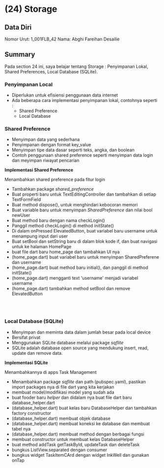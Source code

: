 # (24) Storage

## Data Diri

Nomor Urut: 1_001FLB_42
Nama: Abghi Fareihan Desailie

## Summary

Pada section 24 ini, saya belajar tentang Storage : Penyimpanan Lokal, Shared Preferences, Local Database (SQLite).

### Penyimpanan Local

- Diperlukan untuk efisiensi penggunaan data internet
- Ada beberapa cara implementasi penyimpanan lokal, contohnya seperti :
  - Shared Preference
  - Local Database

### Shared Preference

- Menyimpan data yang sederhana
- Penyimpanan dengan format key_value
- Menyimpan tipe data dasar seperti teks, angka, dan boolean
- Contoh penggunaan shared preference seperti menyimpan data login dan meyimpan riwayat pencarian

**Implementasi Shared Preference**

Menambahkan shared preference pada fitur login

- Tambahkan package _shared_preference_
- Buat properti baru untuk TextEditingController dan tambahkan di setiap TextFormField
- Buat method dispose(), untuk menghindari kebocoran memori
- Buat variable baru untuk menyimpan _SharedPreference_ dan nilai bool newUser
- Buat method baru dengan nama checkLogin()
- Panggil method checkLogin() di method initState()
- Di dalam onPressed ElevatedButton, buat variabel baru username untuk menampung input dari user
- Buat setBool dan setString baru di dalam blok kode if, dan buat navigasi untuk ke halaman HomePage
- buat file dart baru home_page dan tambahkan UI nya
- (home_page.dart) buat variabel baru untuk menyimpan SharedPreferene dan username
- (home_page.dart) buat method baru initial(), dan panggil di method initState()
- (home_page.dart) mengganti text 'username' menjadi variabel username
- (home_page.dart) tambahkan method setBool dan remove ElevatedButton

<br>
<br>

### Local Database (SQLite)

- Menyimpan dan meminta data dalam jumlah besar pada local device
- Bersifat privat
- Menggunakan SQLite database melalui package _sqflite_
- SQLite adalah database open source yang mendukung insert, read, update dan remove data.

**Implementasi SQLite**

Menambahkannya di apps Task Management

- Menambahkan package _sqflite_ dan path (pubspec.yaml), pastikan import packages nya di file dart yang kita kerjakan
- membuat model/modifikasi model yang sudah ada
- buat fooder baru _helper_ dan didalam nya buat file dart baru database_helper.dart
- (database_helper.dart) buat kelas baru DatabaseHelper dan tambahkan factory constructor
- (database_helper.dart) membuat objek database
- (database_helper.dart) membuat koneksi ke database dan membuat tabel nya
- (database_helper.dart) membuat method dengan berbagai fungsi
- membuat constructor untuk membuat kelas DatabaseHelper
- buat method addTask getTaskById, updateTask dan deleteTask
- bungkus ListView.separated dengan consumer
- bungkus widget TaskItemCArd dengan widget InkWell dan gunakan onTap
